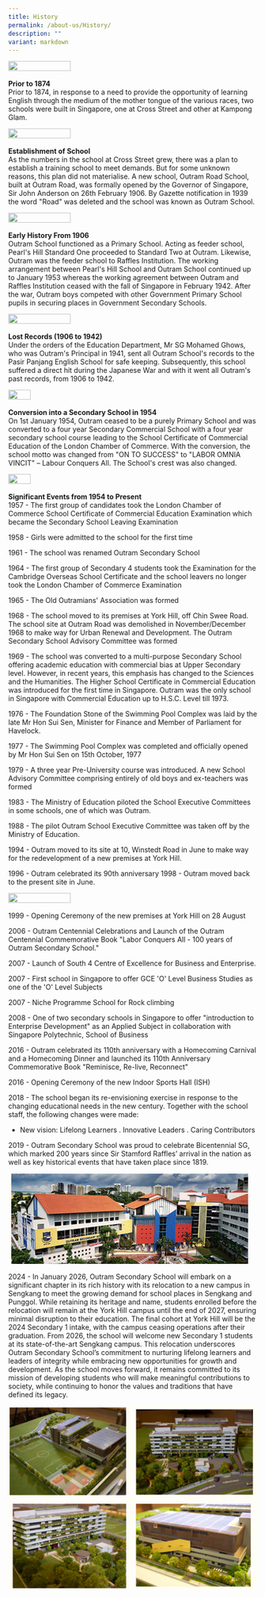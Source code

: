 ```yaml
---
title: History
permalink: /about-us/History/
description: ""
variant: markdown
---
```

<img style="width:50%;height:50%" src="/images/About%20us/History/H1NEW.jpg">

**Prior to 1874**  
Prior to 1874, in response to a need to provide the opportunity of learning English through the medium of the mother tongue of the various races, two schools were built in Singapore, one at Cross Street and other at Kampong Glam.

<img style="width:50%;height:50%" src="/images/About%20us/History/H2NEW.jpg">

**Establishment of School**  
As the numbers in the school at Cross Street grew, there was a plan to establish a training school to meet demands. But for some unknown reasons, this plan did not materialise. A new school, Outram Road School, built at Outram Road, was formally opened by the Governor of Singapore, Sir John Anderson on 26th February 1906. By Gazette notification in 1939 the word "Road" was deleted and the school was known as Outram School.

<img style="width:50%;height:50%" src="/images/About%20us/History/H3NEW.jpg">

**Early History From 1906**  
Outram School functioned as a Primary School. Acting as feeder school, Pearl's Hill Standard One proceeded to Standard Two at Outram. Likewise, Outram was the feeder school to Raffles Institution. The working arrangement between Pearl's Hill School and Outram School continued up to January 1953 whereas the working agreement between Outram and Raffles Institution ceased with the fall of Singapore in February 1942. After the war, Outram boys competed with other Government Primary School pupils in securing places in Government Secondary Schools.

<img style="width:50%;height:50%" src="/images/About%20us/History/H4NEW.jpg">

**Lost Records (1906 to 1942)**  
Under the orders of the Education Department, Mr SG Mohamed Ghows, who was Outram's Principal in 1941, sent all Outram School's records to the Pasir Panjang English School for safe keeping. Subsequently, this school suffered a direct hit during the Japanese War and with it went all Outram's past records, from 1906 to 1942.

<img style="width:30%;height:50%" src="/images/About%20us/History/H1NEW.gif">

**Conversion into a Secondary School in 1954**  
On 1st January 1954, Outram ceased to be a purely Primary School and was converted to a four year Secondary Commercial School with a four year secondary school course leading to the School Certificate of Commercial Education of the London Chamber of Commerce. With the conversion, the school motto was changed from "ON TO SUCCESS" to "LABOR OMNIA VINCIT" – Labour Conquers All. The School's crest was also changed.

<img style="width:30%;height:50%" src="/images/About%20us/History/H5NEW.jpg">

**Significant Events from 1954 to Present**  
1957 - The first group of candidates took the London Chamber of Commerce School Certificate of Commercial Education Examination which became the Secondary School Leaving Examination  
  
1958 - Girls were admitted to the school for the first time
 
1961 - The school was renamed Outram Secondary School  
  
1964 - The first group of Secondary 4 students took the Examination for the Cambridge Overseas School Certificate and the school leavers no longer took the London Chamber of Commerce Examination  
  
1965 - The Old Outramians' Association was formed  
  
1968 - The school moved to its premises at York Hill, off Chin Swee Road. The school site at Outram Road was demolished in November/December 1968 to make way for Urban Renewal and Development. The Outram Secondary School Advisory Committee was formed  
  
1969 - The school was converted to a multi-purpose Secondary School offering academic education with commercial bias at Upper Secondary level. However, in recent years, this emphasis has changed to the Sciences and the Humanities. The Higher School Certificate in Commercial Education was introduced for the first time in Singapore. Outram was the only school in Singapore with Commercial Education up to H.S.C. Level till 1973.  
  
1976 - The Foundation Stone of the Swimming Pool Complex was laid by the late Mr Hon Sui Sen, Minister for Finance and Member of Parliament for Havelock.  
  
1977 - The Swimming Pool Complex was completed and officially opened by Mr Hon Sui Sen on 15th October, 1977  
  
1979 - A three year Pre-University course was introduced. A new School Advisory Committee comprising entirely of old boys and ex-teachers was formed  
  
1983 - The Ministry of Education piloted the School Executive Committees in some schools, one of which was Outram.  
  
1988 - The pilot Outram School Executive Committee was taken off by the Ministry of Education.  
  
1994 - Outram moved to its site at 10, Winstedt Road in June to make way for the redevelopment of a new premises at York Hill.  
  
1996 - Outram celebrated its 90th anniversary 1998 - Outram moved back to the present site in June.

<img style="width:50%;height:50%" src="/images/About%20us/History/H6NEW.jpg">

1999 - Opening Ceremony of the new premises at York Hill on 28 August  
  
2006 - Outram Centennial Celebrations and Launch of the Outram Centennial Commemorative&nbsp;Book "Labor&nbsp;Conquers All - 100 years of Outram Secondary School."  
  
2007 - Launch of South 4 Centre of Excellence for Business and Enterprise.  
  
2007 - First school in Singapore to offer GCE 'O' Level Business Studies as one of the 'O' Level Subjects  
  
2007 - Niche Programme School for Rock climbing  
  
2008 - One of two secondary schools in Singapore to offer "introduction to Enterprise Development" as an Applied Subject in collaboration with Singapore Polytechnic, School of Business

2016 - Outram celebrated its 110th anniversary with a Homecoming Carnival and a Homecoming Dinner and launched its 110th Anniversary Commemorative Book "Reminisce, Re-live, Reconnect"

  

2016 - Opening Ceremony of the new Indoor Sports Hall (ISH)&nbsp;

  

2018 - The school began its re-envisioning exercise in response to the changing educational needs in the new century. Together with the school staff, the following changes were made:

*   New vision: Lifelong Learners . Innovative Leaders . Caring Contributors

2019 - Outram Secondary School was proud to celebrate Bicentennial SG, which marked 200 years since Sir Stamford Raffles’ arrival in the nation as well as key historical events that have taken place since 1819.

![](/images/Outram_1.png)

2024 - In January 2026, Outram Secondary School will embark on a significant chapter in its rich history with its relocation to a new campus in Sengkang to meet the growing demand for school places in Sengkang and Punggol. While retaining its heritage and name, students enrolled before the relocation will remain at the York Hill campus until the end of 2027, ensuring minimal disruption to their education. The final cohort at York Hill will be the 2024 Secondary 1 intake, with the campus ceasing operations after their graduation. From 2026, the school will welcome new Secondary 1 students at its state-of-the-art Sengkang campus. This relocation underscores Outram Secondary School’s commitment to nurturing lifelong learners and leaders of integrity while embracing new opportunities for growth and development. As the school moves forward, it remains committed to its mission of developing students who will make meaningful contributions to society, while continuing to honor the values and traditions that have defined its legacy.

![](/images/Outram_2.png)